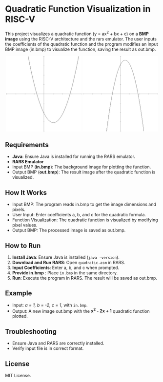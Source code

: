 # Quadratic Function Visualization in RISC-V

This project visualizes a quadratic function (y = ax<sup>2</sup> + bx + c) on a **BMP image** using the RISC-V architecture and the rars emulator. The user inputs the coefficients of the quadratic function and the program modifies an input BMP image (in.bmp) to visualize the function, saving the result as out.bmp.

<div align="center">
  <img src="images/qf1.jpeg" alt="Quadratic function 1 Screenshot" width="49%">
  <img src="images/qf2.jpeg" alt="uadratic function 2 Screenshot" width="49%">
</div>

## Requirements

- **Java**: Ensure Java is installed for running the RARS emulator.
- **RARS Emulator**
- Input BMP (**in.bmp**): The background image for plotting the function.
- Output BMP (**out.bmp**): The result image after the quadratic function is visualized.

## How It Works

- Input BMP: The program reads in.bmp to get the image dimensions and pixels.
- User Input: Enter coefficients a, b, and c for the quadratic formula.
- Function Visualization: The quadratic function is visualized by modifying pixel values.
- Output BMP: The processed image is saved as out.bmp.

## How to Run

1. **Install Java**: Ensure Java is installed (`java -version`).
2. **Download and Run RARS**: Open `quadratic.asm` in RARS.
3. **Input Coefficients**: Enter a, b, and c when prompted.
4. **Provide in.bmp** : Place `in.bmp` in the same directory.
5. **Run**: Execute the program in RARS. The result will be saved as out.bmp.

## Example

- Input: _a = 1, b = -2, c = 1_, with `in.bmp`.
- Output: A new image out.bmp with the **x<sup>2</sup> - 2x + 1** quadratic function plotted.

## Troubleshooting

- Ensure Java and RARS are correctly installed.
- Verify input file is in correct format.

## License

MIT License.
